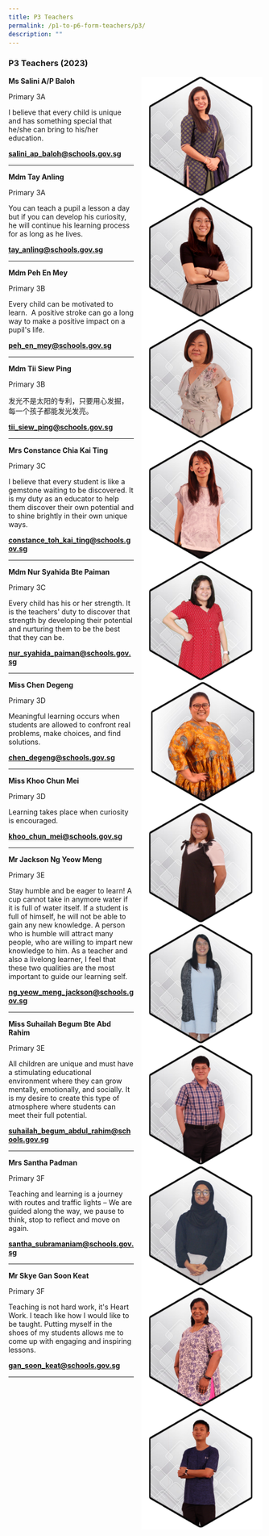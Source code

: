 ```yaml
---
title: P3 Teachers
permalink: /p1-to-p6-form-teachers/p3/
description: ""
---
```

### P3 Teachers (2023)

<img src="/images/Our Staff/02 Teacher/3A1.png" style="width:240px;height:240px;margin-left:15px;" align = "right"> **Ms Salini A/P Baloh**

Primary 3A

I believe that every child is unique and has something special that he/she can bring to his/her education.

[**salini_ap_baloh@schools.gov.sg**](mailto:salini_ap_baloh@schools.gov.sg)

* * *

<img src="/images/Our Staff/02 Teacher/3A2.jpg" style="width:240px;height:240px;margin-left:15px;" align = "right"> **Mdm Tay Anling** 

Primary 3A

You can teach a pupil a lesson a day but if you can develop his curiosity, he will continue his learning process for as long as he lives.

[**tay_anling@schools.gov.sg**](mailto:tay_anling@schools.gov.sg)

* * *

<img src="/images/Our Staff/02 Teacher/3B1.png" style="width:240px;height:240px;margin-left:15px;" align = "right"> **Mdm Peh En Mey**

Primary 3B

Every child can be motivated to learn.  A positive stroke can go a long way to make a positive impact on a pupil's life. 

[**peh_en_mey@schools.gov.sg**](mailto:peh_en_mey@schools.gov.sg)

* * *

<img src="/images/Our Staff/02 Teacher/3B2.png" style="width:240px;height:240px;margin-left:15px;" align = "right"> **Mdm Tii Siew Ping**

Primary 3B

发光不是太阳的专利，只要用心发掘，每一个孩子都能发光发亮。

[**tii_siew_ping@schools.gov.sg**](mailto:tii_siew_ping@schools.gov.sg)

* * *

<img src="/images/Our Staff/02 Teacher/3C1.png" style="width:240px;height:240px;margin-left:15px;" align = "right"> **Mrs Constance Chia Kai Ting**

Primary 3C

I believe that every student is like a gemstone waiting to be discovered. It is my duty as an educator to help them discover their own potential and to shine brightly in their own unique ways.

[**constance_toh_kai_ting@schools.gov.sg**](mailto:constance_toh_kai_ting@schools.gov.sg)

* * *

<img src="/images/Our Staff/02 Teacher/3C2.png" style="width:240px;height:240px;margin-left:15px;" align = "right"> **Mdm Nur Syahida Bte Paiman**

Primary 3C

Every child has his or her strength. It is the teachers' duty to discover that strength by developing their potential and nurturing them to be the best that they can be.

[**nur_syahida_paiman@schools.gov.sg**](mailto:nur_syahida_paiman@schools.gov.sg)

* * *

<img src="/images/Our Staff/02 Teacher/3D2.png" style="width:240px;height:240px;margin-left:15px;" align = "right"> **Miss Chen Degeng**

Primary 3D

Meaningful learning occurs when students are allowed to confront real problems, make choices, and find solutions.

[**chen_degeng@schools.gov.sg**](mailto:chen_degeng@schools.gov.sg)

* * *
 
<img src="/images/Our Staff/02 Teacher/3D1.png" style="width:240px;height:240px;margin-left:15px;" align = "right"> **Miss Khoo Chun Mei**

Primary 3D

Learning takes place when curiosity is encouraged.

[**khoo_chun_mei@schools.gov.sg**](mailto:khoo_chun_mei@schools.gov.sg)

* * *

<img src="/images/Our Staff/02 Teacher/3E1.png" style="width:240px;height:240px;margin-left:15px;" align = "right"> **Mr Jackson Ng Yeow Meng**

Primary 3E

Stay humble and be eager to learn! A cup cannot take in anymore water if it is full of water itself. If a student is full of himself, he will not be able to gain any new knowledge. A person who is humble will attract many people, who are willing to impart new knowledge to him. As a teacher and also a livelong learner, I feel that these two qualities are the most important to guide our learning self.

[**ng_yeow_meng_jackson@schools.gov.sg**](mailto:ng_yeow_meng_jackson@schools.gov.sg)

* * *

<img src="/images/Our Staff/02 Teacher/3E2.png" style="width:240px;height:240px;margin-left:15px;" align = "right"> **Miss Suhailah Begum Bte Abd Rahim**

Primary 3E

All children are unique and must have a stimulating educational environment where they can grow mentally, emotionally, and socially. It is my desire to create this type of atmosphere where students can meet their full potential.

[**suhailah_begum_abdul_rahim@schools.gov.sg**](mailto:suhailah_begum_abdul_rahim@schools.gov.sg)

* * *

<img src="/images/Our Staff/02 Teacher/3F1.png" style="width:240px;height:240px;margin-left:15px;" align = "right"> **Mrs Santha Padman**

Primary 3F

Teaching and learning is a journey with routes and traffic lights – We are guided along the way, we pause to think, stop to reflect and move on again.

[**santha_subramaniam@schools.gov.sg**](mailto:santha_subramaniam@schools.gov.sg)

* * *

<img src="/images/Our Staff/02 Teacher/3F2.png" style="width:240px;height:240px;margin-left:15px;" align = "right"> **Mr Skye Gan Soon Keat**

Primary 3F

Teaching is not hard work, it's Heart Work. I teach like how I would like to be taught. Putting myself in the shoes of my students allows me to come up with engaging and inspiring lessons.

[**gan_soon_keat@schools.gov.sg**](mailto:gan_soon_keat@schools.gov.sg)

* * *